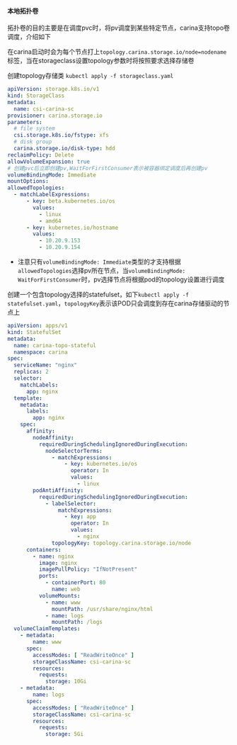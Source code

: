 #### 本地拓扑卷

拓扑卷的目的主要是在调度pvc时，将pv调度到某些特定节点，carina支持topo卷调度，介绍如下

在carina启动时会为每个节点打上`topology.carina.storage.io/node=nodename`标签，当在storageclass设置topology参数时将按照要求选择存储卷

创建topology存储类 `kubectl apply -f storageclass.yaml`

```yaml
apiVersion: storage.k8s.io/v1
kind: StorageClass
metadata:
  name: csi-carina-sc
provisioner: carina.storage.io
parameters:
  # file system
  csi.storage.k8s.io/fstype: xfs
  # disk group
  carina.storage.io/disk-type: hdd
reclaimPolicy: Delete
allowVolumeExpansion: true
# 创建pvc后立即创建pv,WaitForFirstConsumer表示被容器绑定调度后再创建pv
volumeBindingMode: Immediate
mountOptions:
allowedTopologies:
  - matchLabelExpressions:
      - key: beta.kubernetes.io/os
        values:
          - linux
          - amd64
      - key: kubernetes.io/hostname
        values:
          - 10.20.9.153
          - 10.20.9.154
```

- 注意只有`volumeBindingMode: Immediate`类型的才支持根据`allowedTopologies`选择pv所在节点，当`volumeBindingMode: WaitForFirstConsumer`时，pv选择节点将根据pod的topology设置进行调度

创建一个包含topology选择的statefulset，如下`kubectl apply -f statefulset.yaml`，`topologyKey`表示该POD只会调度到存在carina存储驱动的节点上

```yaml
apiVersion: apps/v1
kind: StatefulSet
metadata:
  name: carina-topo-stateful
  namespace: carina
spec:
  serviceName: "nginx"
  replicas: 2
  selector:
    matchLabels:
      app: nginx
  template:
    metadata:
      labels:
        app: nginx
    spec:
      affinity:
        nodeAffinity:
          requiredDuringSchedulingIgnoredDuringExecution:
            nodeSelectorTerms:
              - matchExpressions:
                  - key: kubernetes.io/os
                    operator: In
                    values:
                      - linux
        podAntiAffinity:
          requiredDuringSchedulingIgnoredDuringExecution:
            - labelSelector:
                matchExpressions:
                  - key: app
                    operator: In
                    values:
                      - nginx
              topologyKey: topology.carina.storage.io/node
      containers:
        - name: nginx
          image: nginx
          imagePullPolicy: "IfNotPresent"
          ports:
            - containerPort: 80
              name: web
          volumeMounts:
            - name: www
              mountPath: /usr/share/nginx/html
            - name: logs
              mountPath: /logs
  volumeClaimTemplates:
    - metadata:
        name: www
      spec:
        accessModes: [ "ReadWriteOnce" ]
        storageClassName: csi-carina-sc
        resources:
          requests:
            storage: 10Gi
    - metadata:
        name: logs
      spec:
        accessModes: [ "ReadWriteOnce" ]
        storageClassName: csi-carina-sc
        resources:
          requests:
            storage: 5Gi
```

